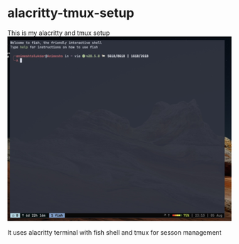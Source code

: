 # alacritty-tmux-setup
This is my alacritty and tmux setup
![alacritty image](https://github.com/AnimeshTalukdar/alacritty-tmux-setup/blob/main/alacritty-with-tmux-fish-shell.jpg?raw=true )

It uses alacritty terminal with fish shell and tmux for sesson management
